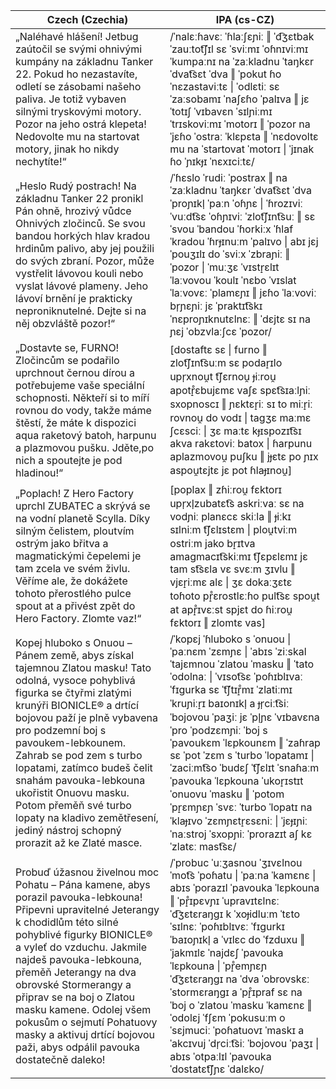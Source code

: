 <table>
<thead>
  <tr>
    <th>Czech (Czechia)</th>
    <th>IPA (cs-CZ)</th>
  </tr>
</thead>
<tbody>
  <tr>
    <td>„Naléhavé hlášení! Jetbug zaútočil se svými ohnivými kumpány na základnu Tanker 22. Pokud ho nezastavíte, odletí se zásobami našeho paliva. Je totiž vybaven silnými tryskovými motory. Pozor na jeho ostrá klepeta! Nedovolte mu na startovat motory, jinak ho nikdy nechytíte!“</td>
    <td>
      <span class="IPA">/ˈnalɛːɦavɛː ˈɦlaːʃɛɲiː ‖ ˈd͡ʒɛtbak ˈzauːtot͡ʃɪl sɛ ˈsviːmɪ ˈoɦnɪviːmɪ ˈkumpaːnɪ na ˈzaːkladnu ˈtaŋkɛr ˈdvat͡sɛt ˈdva ‖ ˈpokut ɦo ˈnɛzastaviːtɛ | ˈodlɛtiː sɛ ˈzaːsobamɪ ˈnaʃɛɦo ˈpalɪva ‖ jɛ ˈtotɪʃ ˈvɪbavɛn ˈsɪlɲiːmɪ ˈtrɪskoviːmɪ ˈmotorɪ ‖ ˈpozor na ˈjɛɦo ˈostraː ˈklɛpɛta ‖ ˈnɛdovoltɛ mu na ˈstartovat ˈmotorɪ | ˈjɪnak ɦo ˈɲɪkɟɪ ˈnɛxɪciːtɛ/</span>
    </td>
  </tr>
  <tr>
    <td>„Heslo Rudý postrach! Na základnu Tanker 22 pronikl Pán ohně, hrozivý vůdce Ohnivých zločinců. Se svou bandou horkých hlav kradou hrdinům palivo, aby jej použili do svých zbraní. Pozor, může vystřelit lávovou kouli nebo vyslat lávové plameny. Jeho lávoví brnění je prakticky neproniknutelné. Dejte si na něj obzvláště pozor!“</td>
    <td>
      <span class="IPA">/ˈɦɛslo ˈrudiː ˈpostrax ‖ na ˈzaːkladnu ˈtaŋkɛr ˈdvat͡sɛt ˈdva ˈproɲɪkl̩ ˈpaːn ˈoɦɲɛ | ˈɦrozɪviː ˈvuːdt͡sɛ ˈoɦɲɪviː ˈzlot͡ʃɪnt͡suː ‖ sɛ ˈsvou ˈbandou ˈɦorkiːx ˈɦlaf ˈkradou ˈɦrɟɪnuːm ˈpalɪvo | abɪ jɛj ˈpouʒɪlɪ do ˈsviːx ˈzbraɲiː ‖ ˈpozor | ˈmuːʒɛ ˈvɪstr̝ɛlɪt ˈlaːvovou ˈkoulɪ ˈnɛbo ˈvɪslat ˈlaːvovɛː ˈplamɛɲɪ ‖ jɛɦo ˈlaːvoviː br̩ɲɛɲiː jɛ ˈpraktɪt͡skɪ ˈnɛproɲɪknutɛlnɛː ‖ ˈdɛjtɛ sɪ na ɲɛj ˈobzvlaːʃcɛ ˈpozor/</span>
    </td>
  </tr>
  <tr>
    <td>„Dostavte se, FURNO! Zločincům se podařilo uprchnout černou dírou a potřebujeme vaše speciální schopnosti. Někteří si to míří rovnou do vody, takže máme štěstí, že máte k dispozici aqua raketový batoh, harpunu a plazmovou pušku. Jděte,po nich a spoutejte je pod hladinou!“</td>
    <td>[dostaftɛ sɛ | furno ‖ zlot͡ʃɪnt͡suːm sɛ podar̝ɪlo upr̩xnou̯t t͡ʃɛrnou̯ ɟiːrou̯ apotr̝̊ɛbujɛmɛ vaʃɛ spɛt͡sɪaːlɲiː sxopnoscɪ ‖ ɲɛktɛr̝iː sɪ to miːr̝iː rovnou̯ do vodɪ | taɡʒɛ maːmɛ ʃcɛsciː | ʒɛ maːtɛ kɟɪspozɪt͡sɪ akva rakɛtoviː batox | ɦarpunu aplazmovou̯ puʃku ‖ jɟɛtɛ po ɲɪx aspou̯tɛjtɛ jɛ pot ɦlaɟɪnou̯]</td>
  </tr>
  <tr>
    <td>„Poplach! Z Hero Factory uprchl ZUBATEC a skrývá se na vodní planetě Scylla. Díky silným čelistem, ploutvím ostrým jako břitva a magmatickými čepelemi je tam zcela ve svém živlu. Věříme ale, že dokážete tohoto přerostlého pulce spout at a přivést zpět do Hero Factory. Zlomte vaz!“</td>
    <td>[poplax ‖ zɦiːrou̯ fɛktorɪ upr̩xl̩zubatɛt͡s askriːvaː sɛ na vodɲiː planɛcɛ skiːla ‖ ɟiːkɪ sɪlniːm t͡ʃɛlɪstɛm | plou̯tviːm ostriːm jako br̝ɪtva amaɡmacɪt͡skiːmɪ t͡ʃɛpɛlɛmɪ jɛ tam st͡sɛla vɛ svɛːm ʒɪvlu ‖ vjɛr̝iːmɛ alɛ | ʒɛ dokaːʒɛtɛ toɦoto pr̝̊ɛrostlɛːɦo pult͡sɛ spou̯t at apr̝̊ɪvɛːst spjɛt do ɦiːrou̯ fɛktorɪ ‖ zlomtɛ vas]</td>
  </tr>
  <tr>
    <td>Kopej hluboko s Onuou – Pánem země, abys získal tajemnou Zlatou masku! Tato odolná, vysoce pohyblivá figurka se čtyřmi zlatými krunýři BIONICLE® a drtící bojovou paží je plně vybavena pro podzemní boj s pavoukem-lebkounem. Zahrab se pod zem s turbo lopatami, zatímco budeš čelit snahám pavouka-lebkouna ukořistit Onuovu masku. Potom přeměň své turbo lopaty na kladivo zemětřesení, jediný nástroj schopný prorazit až ke Zlaté masce.</td>
    <td>
      <span class="IPA">/ˈkopɛj ˈɦluboko s ˈonuou | ˈpaːnɛm ˈzɛmɲɛ | ˈabɪs ˈziːskal ˈtajɛmnou ˈzlatou ˈmasku ‖ ˈtato ˈodolnaː | ˈvɪsot͡sɛ ˈpoɦɪblɪvaː ˈfɪgurka sɛ ˈt͡ʃtɪr̝̊mɪ ˈzlatiːmɪ ˈkruɲiːr̝ɪ baɪonɪkl̩ a ɟr̩ciːt͡siː ˈbojovou ˈpaʒiː jɛ ˈpl̩ɲɛ ˈvɪbavɛna ˈpro ˈpodzɛmɲiː ˈboj s ˈpavoukɛm ˈlɛpkounɛm ‖ ˈzaɦrap sɛ ˈpot ˈzɛm s ˈturbo ˈlopatamɪ | ˈzaciːmt͡so ˈbudɛʃ ˈt͡ʃɛlɪt ˈsnaɦaːm ˈpavouka ˈlɛpkouna ˈukor̝ɪstɪt ˈonuovu ˈmasku ‖ ˈpotom ˈpr̝ɛmɲɛɲ ˈsvɛː ˈturbo ˈlopatɪ na ˈklaɟɪvo ˈzɛmɲɛtr̝ɛsɛniː | ˈjɛɟɪɲiː ˈnaːstroj ˈsxopɲiː ˈprorazɪt aʃ kɛ ˈzlatɛː mast͡sɛ/</span>
    </td>
  </tr>
  <tr>
    <td>Probuď úžasnou živelnou moc Pohatu – Pána kamene, abys porazil pavouka-lebkouna! Připevni upravitelné Jeterangy k chodidlům této silné pohyblivé figurky BIONICLE® a vyleť do vzduchu. Jakmile najdeš pavouka-lebkouna, přeměň Jeterangy na dva obrovské Stormerangy a připrav se na boj o Zlatou masku kamene. Odolej všem pokusům o sejmutí Pohatuovy masky a aktivuj drtící bojovou paži, abys odpálil pavouka dostatečně daleko!</td>
    <td>/ˈprobuc ˈuːʒasnou ˈʒɪvɛlnou ˈmot͡s ˈpoɦatu | ˈpaːna ˈkamɛnɛ | abɪs ˈporazɪl ˈpavouka ˈlɛpkouna ‖ ˈpr̝̊ɪpɛvɲɪ ˈupravɪtɛlnɛː ˈd͡ʒɛtɛraŋgɪ k ˈxoɟidluːm ˈtɛto ˈsɪlnɛː ˈpoɦɪblɪvɛː ˈfɪgurkɪ ˈbaɪoɲɪkl̩ a ˈvɪlɛc do ˈfzduxu ‖ ˈjakmɪlɛ ˈnajdɛʃ ˈpavouka ˈlɛpkouna | ˈpr̝̊emɲɛɲ ˈd͡ʒɛtɛraŋgɪ na ˈdva ˈobrovskɛː ˈstormɛraŋgɪ a ˈpr̝̊ɪpraf sɛ na ˈboj o ˈzlatou ˈmasku ˈkamɛnɛ ‖ ˈodolɛj ˈfʃɛm ˈpokusuːm o ˈsɛjmuciː ˈpoɦatuovɪ ˈmaskɪ a ˈakcɪvuj ˈdr̩ciːt͡siː ˈbojovou ˈpaʒɪ | abɪs ˈotpaːlɪl ˈpavouka ˈdostatɛt͡ʃɲɛ ˈdalɛko/</td>
  </tr>
</tbody>
</table>
